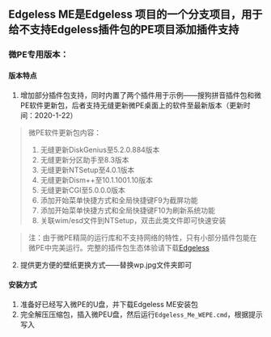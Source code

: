 ## Edgeless ME是Edgeless 项目的一个分支项目，用于给不支持Edgeless插件包的PE项目添加插件支持
### **微PE专用版本：**
#### 版本特点
1. 增加部分插件包支持，同时内置了两个插件用于示例——搜狗拼音插件包和微PE软件更新包，后者支持无缝更新微PE桌面上的软件至最新版本（更新时间：2020-1-22）
> 微PE软件更新包内容：
>1. 无缝更新DiskGenius至5.2.0.884版本
>2. 无缝更新分区助手至8.3版本
>1.  无缝更新NTSetup至4.0.1版本
>1.  无缝更新Dism++至10.1.1001.10版本
>1. 无缝更新CGI至5.0.0.0版本
>1. 添加开始菜单快捷方式和全局快捷键F9为截屏功能
>1.  添加开始菜单快捷方式和全局快捷键F10为刷新系统功能
>1. 关联wim/esd文件到NTSetup，双击此类文件即可快速安装


>注：由于微PE精简的运行库和不支持网络的特性，只有小部分插件包能在微PE中完美运行。完整的插件包生态体验请下载[Edgeless](https://home.edgeless.top)
2. 提供更方便的壁纸更换方式——替换wp.jpg文件夹即可

#### 安装方式
1.  准备好已经写入微PE的U盘，并下载Edgeless ME安装包
2. 完全解压压缩包，插入微PEU盘，然后运行`Edgeless_Me_WEPE.cmd`，根据提示写入